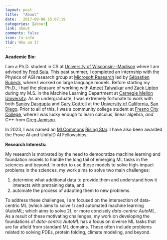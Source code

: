 ```yaml
---
layout: post
title:  "About"
date:   2017-09-08 15:07:19
categories: [about]
link: about
comments: false
icon: fa-info
tldr: Who am I?
---
```

<!--#### Hi, I'm Nick!-->

**Academic Bio:** 

I am a Ph.D. student in CS at [University of Wisconsin--Madison][wisc] where I am advised by [Fred Sala][fred]. 
This past summer, I completed an internship with the Physics of AGI research group at [Microsoft Research][msr] led by [Sébastien Bubeck][seb], where I worked on large language models.
Before starting my Ph.D., I had the pleasure of working with [Ameet Talwalkar][ameet] and [Zack Lipton][zack] during my M.S. in the Machine Learning Department at [Carnegie Mellon University][cmu]. 
As an undergraduate, I was extremely fortunate to work with both [Sanjoy Dasgupta][sanjoy] and [Gary Cottrell][gary] at the [University of California, San Diego][ucsd]. 
Prior to all of this, I was a community college student at [Fresno City College][fcc], where I was lucky enough to learn calculus, linear algebra, *and* C++ from [Greg Jamison][greg]. 

In 2023, I was named an [MLCommons][mlcommons] [Rising Star][mlsys_rising_stars]. I have also been awarded the Prove AI and UnifyID AI Fellowships. 

**Research Interests:** 

My research is motivated by the need to democratize machine learning and foundation models to handle the long tail of emerging ML tasks in the sciences and beyond. 
In order to use these models to solve high-impact problems in the sciences, my work aims to solve two main challenges: 
1. determine what additional data to provide them and understand how it interacts with pretraining data, and
2. automate the process of adapting them to new problems.
   
To address these challenges, I am focused on the intersection of data-centric ML (which aims to solve 1) and automated machine learning (AutoML; which aims to solve 2), or more concisely *data-centric AutoML*.
As a result of these motivating challenges, my work on developing the foundations of *data-centric AutoML* has a focus on diverse ML tasks that are far afield from standard ML domains.
These often include problems related to solving PDEs, protein folding, climate modeling, and beyond.

<!--I am interested in Data-Centric AutoML--i.e., using AutoML as a data-centric tool to make machine learning more accessible and practically applicable to new domains while reducing human involvement. 
Recently, this has involved developing Data-Centric ML and AutoML techniques that lower the barrier to entry for the long tail of emerging ML applications. 
I have also developed benchmarks and competitions as a means of measuring progress on emerging ML applications that are far afield from well-explored domains in ML such as vision and language. -->


[fred]: https://pages.cs.wisc.edu/~fredsala/
[ameet]: https://www.cs.cmu.edu/~atalwalk/
[zack]: https://www.zacharylipton.com/
[sanjoy]: https://cseweb.ucsd.edu/~dasgupta/
[gary]: https://cseweb.ucsd.edu/~gary/
[greg]: https://greg.jamison.cc/home.php
[seb]: http://sbubeck.com/


[msr]: https://www.microsoft.com/en-us/research/
[fcc]: https://www.fresnocitycollege.edu
[ucsd]: https://ucsd.edu/
[cmu]: https://www.cmu.edu/
[wisc]: https://www.cs.wisc.edu


[mlsys_rising_stars]: https://mlcommons.org/en/news/rising-stars-2023/
[mlcommons]: https://mlcommons.org/en/
[prove]: https://www.prove.com/
